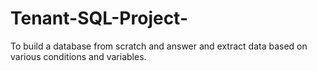 # Tenant-SQL-Project-
To build a database from scratch and answer and extract data based on various conditions and variables.
